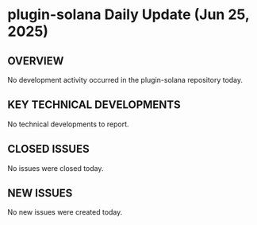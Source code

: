 # plugin-solana Daily Update (Jun 25, 2025)
## OVERVIEW 
No development activity occurred in the plugin-solana repository today.

## KEY TECHNICAL DEVELOPMENTS
No technical developments to report.

## CLOSED ISSUES
No issues were closed today.

## NEW ISSUES
No new issues were created today.